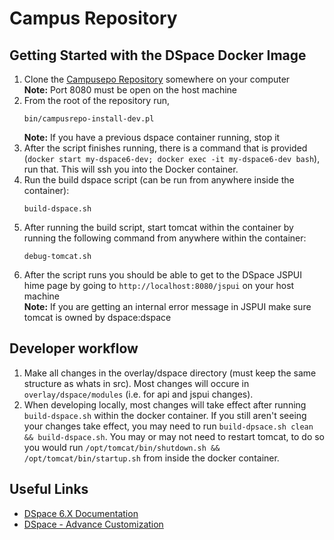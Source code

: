 # Campus Repository

## Getting Started with the DSpace Docker Image
1. Clone the [Campusepo Repository](http://redmine.library.arizona.edu/projects/dspace/repository) somewhere on your computer  
**Note:** Port 8080 must be open on the host machine    
2. From the root of the repository run,  
    ```shell 
    bin/campusrepo-install-dev.pl
    ```
    **Note:** If you have a previous dspace container running, stop it
3. After the script finishes running, there is a command that is provided (`docker start my-dspace6-dev; docker exec -it my-dspace6-dev bash`), run that. This will ssh you into the Docker container.
4. Run the build dspace script (can be run from anywhere inside the container):
    ```shell
    build-dspace.sh
    ```
5. After running the build script, start tomcat within the container by running the following command from anywhere within the container:
    ```shell
    debug-tomcat.sh
    ```
6. After the script runs you should be able to get to the DSpace JSPUI hime page by going to `http://localhost:8080/jspui` on your host machine  
**Note:** If you are getting an internal error message in JSPUI make sure tomcat is owned by dspace:dspace

## Developer workflow
1. Make all changes in the overlay/dspace directory (must keep the same structure as whats in src). Most changes will occure in `overlay/dspace/modules` (i.e. for api and jspui changes). 
2. When developing locally, most changes will take effect after running `build-dspace.sh` within the docker container. If you still aren't seeing your changes take effect, you may need to run `build-dpsace.sh clean && build-dspace.sh`. You may or may not need to restart tomcat, to do so you would run 
`/opt/tomcat/bin/shutdown.sh && /opt/tomcat/bin/startup.sh` from inside the docker container. 

## Useful Links

* [DSpace 6.X Documentation](https://wiki.duraspace.org/display/DSDOC6x)
* [DSpace - Advance Customization](https://wiki.duraspace.org/display/DSDOC6x/Advanced+Customisation)
